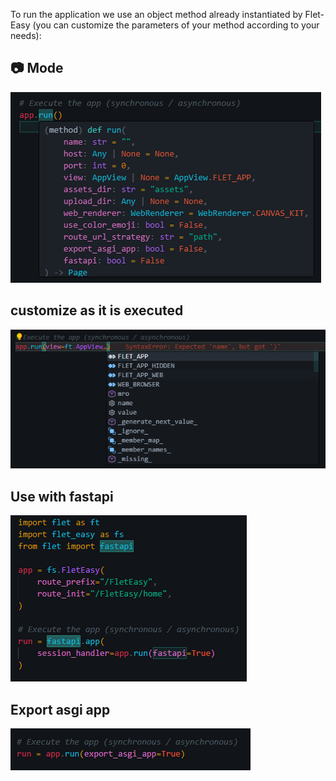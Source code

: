To run the application we use an object method already instantiated by Flet-Easy (you can customize the parameters of your method according to your needs):

## 📷 **Mode**
![FletEasy run](assets/images/method_run.png "FletEasy run")

## customize as it is executed
![run view](assets/images/run_view.png "run view")

## Use with fastapi
![run fastapi](assets/images/fastapi_run.png "run fastapi")

## Export asgi app
![Export asgi](assets/images/export_asgi.png "Export asgi")